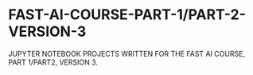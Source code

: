 # FAST-AI-COURSE-PART-1/PART-2-VERSION-3
JUPYTER NOTEBOOK PROJECTS WRITTEN FOR THE FAST AI COURSE, PART 1/PART2, VERSION 3.
